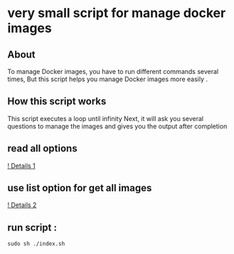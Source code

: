 # very small script for manage docker images 


## About 

To manage Docker images, you have to run different commands several times,
But this script helps you manage Docker images more easily .

## How this script works

This script executes a loop until infinity
Next, it will ask you several questions to manage the images
and gives you the output after completion


## read all options

[! Details 1](./details1.png)


## use list option for get all images 

[! Details 2](./details2.png)



## run script :

```
sudo sh ./index.sh 

```
